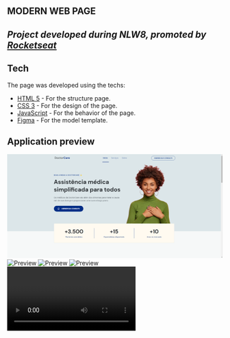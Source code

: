 ## MODERN WEB PAGE
## _Project developed during NLW8, promoted by [Rocketseat](https://www.rocketseat.com.br/)_

## Tech
  The page was developed using the techs:
- [HTML 5](https://developer.mozilla.org/pt-BR/docs/Web/HTML) - For the structure page.
- [CSS 3](https://developer.mozilla.org/pt-BR/docs/Web/CSS) - For the design of the page.
- [JavaScript](https://developer.mozilla.org/pt-BR/docs/Web/JavaScript) - For the behavior of the page.
- [Figma](https://www.figma.com/file/CSWWouZAWODrKuBLZe8QE3/DoctorCare-(Community)?node-id=0%3A1) - For the model template.

## Application preview
![Preview](./assets/imgsPreview/preview.png)
![Preview](./assets/imgsPreview/img2.png.png)
![Preview](./assets/imgsPreview/img3.png.png)
![Preview](./assets/imgsPreview/img4.png.png)
![Preview](./assets/videoPreview/videoMobilePreview.mp4)


